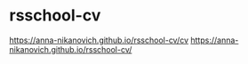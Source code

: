 # rsschool-cv
https://anna-nikanovich.github.io/rsschool-cv/cv
https://anna-nikanovich.github.io/rsschool-cv/